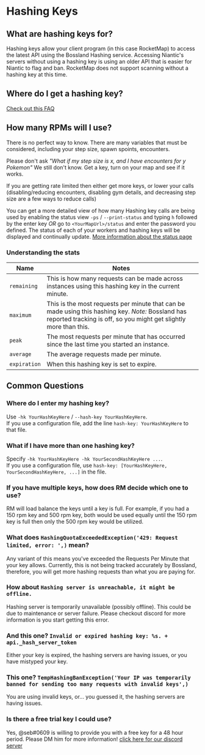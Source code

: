 # Hashing Keys

## What are hashing keys for?
Hashing keys allow your client program (in this case RocketMap) to access the latest API using the Bossland Hashing service. Accessing Niantic's servers without using a hashing key is using an older API that is easier for Niantic to flag and ban. RocketMap does not support scanning without a hashing key at this time.

## Where do I get a hashing key?
[Check out this FAQ](https://talk.pogodev.org/d/55-api-hashing-service-f-a-q)

## How many RPMs will I use?
There is no perfect way to know. There are many variables that must be considered, including your step size, spawn spoints, encounters.

Please don't ask *"What if my step size is _x_, and I have encounters for _y_ Pokemon"*
We still don't know.  Get a key, turn on your map and see if it works.

If you are getting rate limited then either get more keys, or lower your calls (disabling/reducing encounters, disabling gym details, and decreasing step size are a few ways to reduce calls)

You can get a more detailed view of how many Hashing key calls are being used by enabling the status view `-ps` / `--print-status` and typing `h` followed by the enter key *OR* go to `<YourMapUrl>/status` and enter the password you defined. The status of each of your workers and hashing keys will be displayed and continually update. [More information about the status page](https://rocketmap.readthedocs.io/en/develop/extras/status-page.html)  

### Understanding the stats

| Name | Notes |
|---|---|
| `remaining` | This is how many requests can be made across instances using this hashing key in the current minute. |
|`maximum` | This is the most requests per minute that can be made using this hashing key. *Note:* Bossland has reported tracking is off, so you might get slightly more than this. |
| `peak` | The most requests per minute that has occurred since the last time you started an instance. |
| `average` | The average requests made per minute. |
| `expiration` | When this hashing key is set to expire. |

## Common Questions

### Where do I enter my hashing key?
Use `-hk YourHashKeyHere` / `--hash-key YourHashKeyHere`.  
If you use a configuration file, add the line `hash-key: YourHashKeyHere` to that file.

### What if I have more than one hashing key?
Specify `-hk YourHashKeyHere -hk YourSecondHashKeyHere ...`.  
If you use a configuration file, use `hash-key: [YourHashKeyHere, YourSecondHashKeyHere, ...]` in the file.

### If you have multiple keys, how does RM decide which one to use? 
RM will load balance the keys until a key is full. For example, if you had a 150 rpm key and 500 rpm key, both would be used equally until the 150 rpm key is full then only the 500 rpm key would be utilized. 

### What does `HashingQuotaExceededException('429: Request limited, error: ',)` mean?
Any variant of this means you've exceeded the Requests Per Minute that your key allows. Currently, this is not being tracked accurately by Bossland, therefore, you will get more hashing requests than what you are paying for. 

### How about `Hashing server is unreachable, it might be offline.`
Hashing server is temporarily unavailable (possibly offline). This could be due to maintenance or server failure. Please checkout discord for more information is you start getting this error. 

### And this one? `Invalid or expired hashing key: %s. + api._hash_server_token`
Either your key is expired, the hashing servers are having issues, or you have mistyped your key. 

### This one? `TempHashingBanException('Your IP was temporarily banned for sending too many requests with invalid keys',)`
You are using invalid keys, or... you guessed it, the hashing servers are having issues.

### Is there a free trial key I could use?
Yes, @seb#0609 is willing to provide you with a free key for a 48 hour period. Please DM him for more information! [click here for our discord server](https://discord.gg/rocketmap)